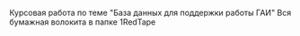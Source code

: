Курсовая работа по теме "База данных для поддержки работы ГАИ"
Вся бумажная волокита в папке 1RedTape
